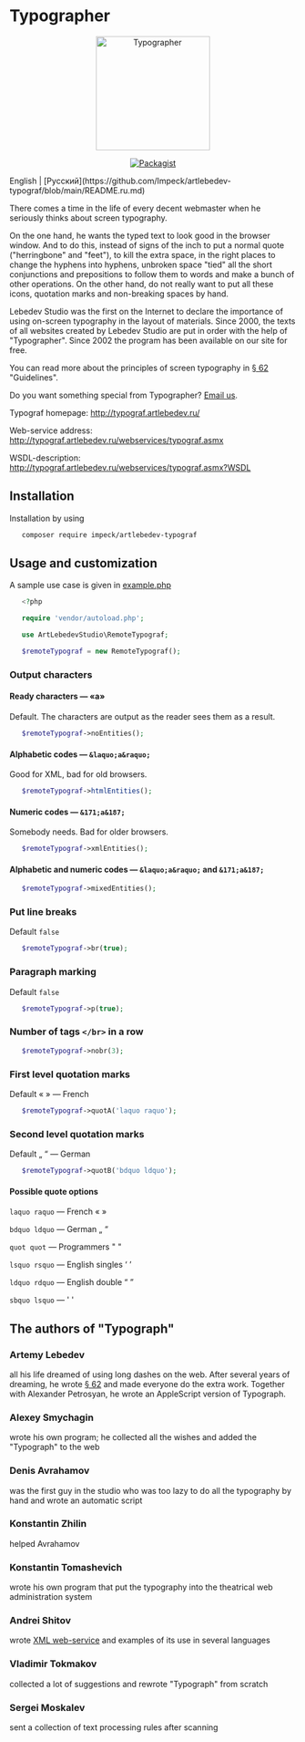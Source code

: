 
# Typographer

<p align="center"> 
 <a href="https://www.artlebedev.ru/typograf/"><img src="https://img.artlebedev.ru/typograf/before-after.gif" alt="Typographer" height="200"></a>
</p>

<p align="center">
<a href="https://packagist.org/packages/impeck/artlebedev-typograf"><img alt="Packagist" src="https://img.shields.io/packagist/dt/impeck/artlebedev-typograf.svg"></a>
</p>
English | [Русский](https://github.com/Impeck/artlebedev-typograf/blob/main/README.ru.md)

There comes a time in the life of every decent webmaster when he seriously thinks about screen typography.

On the one hand, he wants the typed text to look good in the browser window. And to do this, instead of signs of the inch to put a normal quote ("herringbone" and "feet"), to kill the extra space, in the right places to change the hyphens into hyphens, unbroken space "tied" all the short conjunctions and prepositions to follow them to words and make a bunch of other operations. On the other hand, do not really want to put all these icons, quotation marks and non-breaking spaces by hand.

Lebedev Studio was the first on the Internet to declare the importance of using on-screen typography in the layout of materials. Since 2000, the texts of all websites created by Lebedev Studio are put in order with the help of "Typographer". Since 2002 the program has been available on our site for free.

You can read more about the principles of screen typography in [§ 62](https://www.artlebedev.ru/kovodstvo/sections/62/) "Guidelines".

Do you want something special from Typographer? [Email us](mailto:tema@tema.ru?subject=typograf_wish_list).

Typograf homepage: http://typograf.artlebedev.ru/

Web-service address: http://typograf.artlebedev.ru/webservices/typograf.asmx

WSDL-description: http://typograf.artlebedev.ru/webservices/typograf.asmx?WSDL

## Installation

Installation by using

```sh
   composer require impeck/artlebedev-typograf
```

## Usage and customization

A sample use case is given in [example.php](https://github.com/Impeck/artlebedev-typograf/blob/main/example.php)

```php
   <?php

   require 'vendor/autoload.php';

   use ArtLebedevStudio\RemoteTypograf;

   $remoteTypograf = new RemoteTypograf();
```

### Output characters

#### Ready characters — «а»

Default. The characters are output as the reader sees them as a result.

```php
   $remoteTypograf->noEntities();
```

#### Alphabetic codes — `&laquo;a&raquo;`

Good for XML, bad for old browsers.

```php
   $remoteTypograf->htmlEntities();
```

#### Numeric codes — `&171;a&187;`

Somebody needs. Bad for older browsers.

```php
   $remoteTypograf->xmlEntities();
```

#### Alphabetic and numeric codes — `&laquo;a&raquo;` and `&171;a&187;`

```php
   $remoteTypograf->mixedEntities();
```

### Put line breaks

Default `false`

```php
   $remoteTypograf->br(true);
```

### Paragraph marking

Default `false`

```php
   $remoteTypograf->p(true);
```

### Number of tags `</br>` in a row

```php
   $remoteTypograf->nobr(3);
```

### First level quotation marks

Default « » — French

```php
   $remoteTypograf->quotA('laquo raquo');
```

### Second level quotation marks

Default „ “ — German

```php
   $remoteTypograf->quotB('bdquo ldquo'); 
```

#### Possible quote options

`laquo raquo` — French « »

`bdquo ldquo` — German „ “

`quot quot` — Programmers " "

`lsquo rsquo` — English singles  ‘ ’

`ldquo rdquo` — English double “ ”

`sbquo lsquo` — ' '

## The authors of "Typograph"

### Artemy Lebedev

all his life dreamed of using long dashes on the web. After several years of dreaming, he wrote [§ 62](https://www.artlebedev.ru/kovodstvo/sections/62/) and made everyone do the extra work. Together with Alexander Petrosyan, he wrote an AppleScript version of Typograph.

### Alexey Smychagin

wrote his own program; he collected all the wishes and added the "Typograph" to the web

### Denis Avrahamov

was the first guy in the studio who was too lazy to do all the typography by hand and wrote an automatic script

### Konstantin Zhilin

helped Avrahamov

### Konstantin Tomashevich

wrote his own program that put the typography into the theatrical web administration system

### Andrei Shitov

wrote [XML web-service](https://www.artlebedev.ru/typograf/webservice/) and examples of its use in several languages

### Vladimir Tokmakov

collected a lot of suggestions and rewrote "Typograph" from scratch

### Sergei Moskalev

sent a collection of text processing rules after scanning
